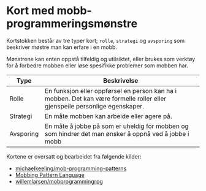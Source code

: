 # Kort med mobb-programmeringsmønstre

Kortstokken består av tre typer kort; `rolle`, `strategi` og `avsporing` som beskriver møstre man kan erfare i en mobb.

Mønstrene kan enten oppstå tilfeldig og utilsiktet, eller brukes som verktøy for å forbedre mobben eller løse spesifikke problemer som mobben har.

| Type | Beskrivelse|
|-------|--------------|
| Rolle | En funksjon eller oppførsel en person kan ha i mobben. Det kan være formelle roller eller gjenspeile personlige egenskaper. |
| Strategi | En måte mobben kan arbeide eller agere på. |
| Avsporing | En måte å jobbe på som er uheldig for mobben og som hindrer det man ønsker å oppnå ved å jobbe i mobb |

Kortene er oversatt og bearbeidet fra følgende kilder:

* [michaelkeeling/mob-programming-patterns](https://github.com/michaelkeeling/mob-programming-patterns)
* [Mobbing Pattern Language](https://jay.bazuzi.com/Mobbing-Pattern-Language/)
* [willemlarsen/mobprogrammingrpg](https://github.com/willemlarsen/mobprogrammingrpg)

